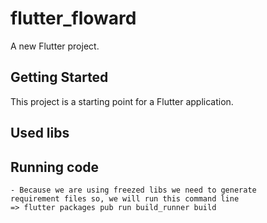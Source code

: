 # flutter_floward

A new Flutter project.

## Getting Started

This project is a starting point for a Flutter application.

## Used libs
    

## Running code
    - Because we are using freezed libs we need to generate
    requirement files so, we will run this command line 
    => flutter packages pub run build_runner build